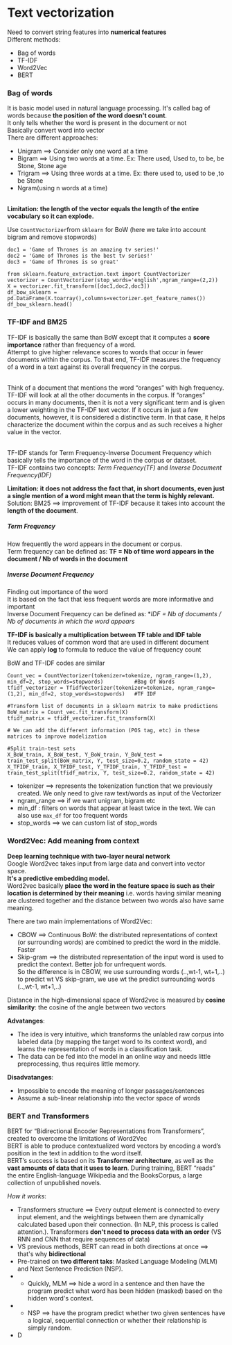 # Text vectorization

Need to convert string features into **numerical features**
<br>Different methods:
- Bag of words
- TF-IDF
- Word2Vec
- BERT

### Bag of words
It is basic model used in natural language processing. It's called bag of words because **the position of the word doesn't count**.
<br>It only tells whether the word is present in the document or not
<br>Basically convert word into vector
<br>There are different approaches:
- Unigram ==> Consider only one word at a time
- Bigram ==> Using two words at a time. Ex: There used, Used to, to be, be Stone, Stone age
- Trigram ==> Using three words at a time. Ex: there used to, used to be ,to be Stone
- Ngram(using n words at a time)

<br>**Limitation: the length of the vector equals the length of the entire vocabulary so it can explode.**

Use ```CountVectorizer```from ```sklearn``` for BoW (here we take into account bigram and remove stopwords)
```
doc1 = 'Game of Thrones is an amazing tv series!'
doc2 = 'Game of Thrones is the best tv series!'
doc3 = 'Game of Thrones is so great'

from sklearn.feature_extraction.text import CountVectorizer
vectorizer = CountVectorizer(stop_words='english',ngram_range=(2,2))
X = vectorizer.fit_transform([doc1,doc2,doc3])
df_bow_sklearn = pd.DataFrame(X.toarray(),columns=vectorizer.get_feature_names())
df_bow_sklearn.head()
```

### TF-IDF and BM25
TF-IDF is basically the same than BoW except that it computes a **score importance** rather than frequency of a word.
<br>Attempt to give higher relevance scores to words that occur in fewer documents within the corpus. To that end, TF-IDF measures the frequency of a word in a text against its overall frequency in the corpus.

<br>Think of a document that mentions the word “oranges” with high frequency. TF-IDF will look at all the other documents in the corpus. If “oranges” occurs in many documents, then it is not a very significant term and is given a lower weighting in the TF-IDF text vector. If it occurs in just a few documents, however, it is considered a distinctive term. In that case, it helps characterize the document within the corpus and as such receives a higher value in the vector.

<br>TF-IDF stands for Term Frequency-Inverse Document Frequency which basically tells the importance of the word in the corpus or dataset. 
<br>TF-IDF contains two concepts: *Term Frequency(TF)* and *Inverse Document Frequency(IDF)*

**Limitation: it does not address the fact that, in short documents, even just a single mention of a word might mean that the term is highly relevant.**
<br>Solution: BM25 ==> improvement of TF-IDF because it takes into account the **length of the document**. 

##### Term Frequency 
How frequently the word appears in the document or corpus. 
<br>Term frequency can be defined as: **TF = Nb of time word appears in the document / Nb of words in the document**

##### Inverse Document Frequency 
Finding out importance of the word
<br>It is based on the fact that less frequent words are more informative and important
<br>Inverse Document Frequency can be defined as: **IDF = Nb of documents / Nb of documents in which the word appears*

**TF-IDF is basically a multiplication between TF table and IDF table**
<br>It reduces values of common word that are used in different document
<br>We can apply **log** to formula to reduce the value of frequency count

BoW and TF-IDF codes are similar
```
Count_vec = CountVectorizer(tokenizer=tokenize, ngram_range=(1,2), min_df=2, stop_words=stopwords)          #Bag Of Words
tfidf_vectorizer = TfidfVectorizer(tokenizer=tokenize, ngram_range=(1,2), min_df=2, stop_words=stopwords)   #TF IDF

#Transform list of documents in a sklearn matrix to make predictions
BoW_matrix = Count_vec.fit_transform(X)   
tfidf_matrix = tfidf_vectorizer.fit_transform(X) 

# We can add the different information (POS tag, etc) in these matrices to improve modelization

#Split train-test sets
X_BoW_train, X_BoW_test, Y_BoW_train, Y_BoW_test = train_test_split(BoW_matrix, Y, test_size=0.2, random_state = 42)
X_TFIDF_train, X_TFIDF_test, Y_TFIDF_train, Y_TFIDF_test = train_test_split(tfidf_matrix, Y, test_size=0.2, random_state = 42)
```
- tokenizer ==> represents the tokenization function that we previously created. We only need to give raw text/words as input of the Vectorizer
- ngram_range ==> if we want unigram, bigram etc
- min_df : filters on words that appear at least twice in the text. We can also use ```max_df``` for too frequent words
- stop_words ==> we can custom list of stop_words


### Word2Vec: Add meaning from context
**Deep learning technique with two-layer neural network**
<br>Google Word2vec takes input from large data and convert into vector space.
<br>**It's a predictive embedding model.**
<br>Word2vec basically **place the word in the feature space is such as their location is determined by their meaning** i.e. words having similar meaning are clustered together and the distance between two words also have same meaning.

There are two main implementations of Word2Vec:
- CBOW ==> Continuous BoW: the distributed representations of context (or surrounding words) are combined to predict the word in the middle. Faster 
- Skip-gram ==> the distributed representation of the input word is used to predict the context. Better job for unfrequent words.
<br>So the difference is in CBOW, we use surrounding words (..,wt-1, wt+1,..) to predict wt VS skip-gram, we use wt the predict surrounding words (..,wt-1, wt+1,..)

Distance in the high-dimensional space of Word2vec is measured by **cosine similarity**: the cosine of the angle between two vectors

**Advatanges**:
- The idea is very intuitive, which transforms the unlabled raw corpus into labeled data (by mapping the target word to its context word), and learns the representation of words in a classification task.
- The data can be fed into the model in an online way and needs little preprocessing, thus requires little memory.

**Disadvatanges**:
- Impossible to encode the meaning of longer passages/sentences
- Assume a sub-linear relationship into the vector space of words


### BERT and Transformers
BERT for “Bidirectional Encoder Representations from Transformers”, created to overcome the limitations of Word2Vec 
<br>BERT is able to produce contextualized word vectors by encoding a word’s position in the text in addition to the word itself.
<br>BERT’s success is based on its **Transformer architecture**, as well as the **vast amounts of data that it uses to learn**. During training, BERT “reads” the entire English-language Wikipedia and the BooksCorpus, a large collection of unpublished novels.

*How it works*:
- Transformers structure ==> Every output element is connected to every input element, and the weightings between them are dynamically calculated based upon their connection. (In NLP, this process is called attention.). Transformers **don't need to process data with an order** (VS RNN and CNN that require sequences of data)
- VS previous methods, BERT can read in both directions at once ==> that's why **bidirectional**
- Pre-trained on **two different taks**: Masked Language Modeling (MLM) and Next Sentence Prediction (NSP). 
- - Quickly, MLM ==> hide a word in a sentence and then have the program predict what word has been hidden (masked) based on the hidden word's context. 
- - NSP ==> have the program predict whether two given sentences have a logical, sequential connection or whether their relationship is simply random.
- D
 
 
